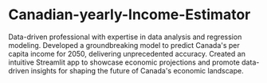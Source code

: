 # Canadian-yearly-Income-Estimator
Data-driven professional with expertise in data analysis and regression modeling. Developed a groundbreaking model to predict Canada's per capita income for 2050, delivering unprecedented accuracy. Created an intuitive Streamlit app to showcase economic projections and promote data-driven insights for shaping the future of Canada's economic landscape.
